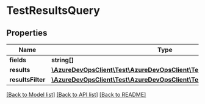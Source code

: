 # TestResultsQuery

## Properties
Name | Type | Description | Notes
------------ | ------------- | ------------- | -------------
**fields** | **string[]** |  | [optional] 
**results** | [**\AzureDevOpsClient\Test\AzureDevOpsClient\Test\Model\TestCaseResult[]**](TestCaseResult.md) |  | [optional] 
**resultsFilter** | [**\AzureDevOpsClient\Test\AzureDevOpsClient\Test\Model\ResultsFilter**](ResultsFilter.md) |  | [optional] 

[[Back to Model list]](../README.md#documentation-for-models) [[Back to API list]](../README.md#documentation-for-api-endpoints) [[Back to README]](../README.md)


